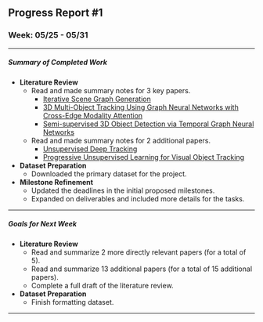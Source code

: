 ## Progress Report #1
### Week: 05/25 - 05/31

---

##### Summary of Completed Work
* **Literature Review**
	* Read and made summary notes for 3 key papers.
		* [Iterative Scene Graph Generation](https://openreview.net/pdf?id=i0FnLiIRj6U)
		* [3D Multi-Object Tracking Using Graph Neural Networks with Cross-Edge Modality Attention](https://arxiv.org/pdf/2203.10926)
		* [Semi-supervised 3D Object Detection via Temporal Graph Neural Networks](https://arxiv.org/pdf/2202.00182)
	* Read and made summary notes for 2 additional papers.
		* [Unsupervised Deep Tracking](https://openaccess.thecvf.com/content_CVPR_2019/papers/Wang_Unsupervised_Deep_Tracking_CVPR_2019_paper.pdf)
		* [Progressive Unsupervised Learning for Visual Object Tracking](https://openaccess.thecvf.com/content/CVPR2021/papers/Wu_Progressive_Unsupervised_Learning_for_Visual_Object_Tracking_CVPR_2021_paper.pdf)
* **Dataset Preparation**
	* Downloaded the primary dataset for the project.
* **Milestone Refinement**
	* Updated the deadlines in the initial proposed milestones.
	* Expanded on deliverables and included more details for the tasks.

---

##### Goals for Next Week
* **Literature Review**
	* Read and summarize 2 more directly relevant papers (for a total of 5).
	* Read and summarize 13 additional papers (for a total of 15 additional papers).
	* Complete a full draft of the literature review.
* **Dataset Preparation**
	* Finish formatting dataset.

---
